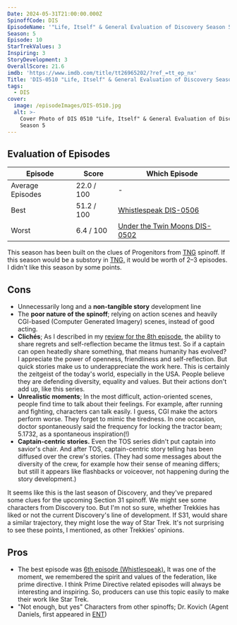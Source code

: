 ```yaml
---
Date: 2024-05-31T21:00:00.000Z
SpinoffCode: DIS
EpisodeName: '"Life, Itself" & General Evaluation of Discovery Season 5'
Season: 5
Episode: 10
StarTrekValues: 3
Inspiring: 3
StoryDevelopment: 3
OverallScore: 21.6
imdb: 'https://www.imdb.com/title/tt26965202/?ref_=tt_ep_nx'
Title: 'DIS-0510 "Life, Itself" & General Evaluation of Discovery Season 5'
tags:
  - DIS
cover:
  image: /episodeImages/DIS-0510.jpg
  alt: >-
    Cover Photo of DIS 0510 "Life, Itself" & General Evaluation of Discovery
    Season 5
---
```


## Evaluation of Episodes

| Episode          | Score      | Which Episode                                     |
| ---------------- | ---------- | ------------------------------------------------- |
| Average Episodes | 22.0 / 100 | -                                                 |
| Best             | 51.2 / 100 | [Whistlespeak DIS-0506](/review/DIS-0506)         |
| Worst            | 6.4 / 100  | [Under the Twin Moons DIS-0502](/review/DIS-0502) |

This season has been built on the clues of Progenitors from [TNG](/tags/TNG) spinoff. If this season would be a substory in [TNG,](/tags/TNG) it would be worth of 2–3 episodes. I didn't like this season by some points.

## Cons

* Unnecessarily long and a **non-tangible story** development line
* The **poor nature of the spinoff**; relying on action scenes and heavily CGI-based (Computer Generated Imagery) scenes, instead of good acting.
* **Clichés**; As I described in my [review for the 8th episode](/review/dis-0508/), the ability to share regrets and self-reflection became the litmus test. So if a captain can open heatedly share something, that means humanity has evolved? I appreciate the power of openness, friendliness and self-reflection. But quick stories make us to underappreciate the work here. This is certainly the zeitgeist of the today's world, especially in the USA. People believe they are defending diversity, equality and values. But their actions don't add up, like this series.
* **Unrealistic moments**; In the most difficult, action-oriented scenes, people find time to talk about their feelings. For example, after running and fighting, characters can talk easily. I guess, CGI make the actors perform worse. They forget to mimic the tiredness. In one occasion, doctor spontaneously said the frequency for locking the tractor beam; 5.1732, as a spontaneous inspiration(!)
* **Captain-centric stories.** Even the TOS series didn't put captain into savior's chair. And after TOS, captain-centric story telling has been diffused over the crew's stories. (They had some messages about the diversity of the crew, for example how their sense of meaning differs; but still it appears like flashbacks or voiceover, not happening during the story development.)

It seems like this is the last season of Discovery, and they've prepared some clues for the upcoming Section 31 spinoff. We might see some characters from Discovery too. But I'm not so sure, whether Trekkies has liked or not the current Discovery's line of development. If S31, would share a similar trajectory, they might lose the way of Star Trek. It's not surprising to see these points, I mentioned, as other Trekkies' opinions.

## Pros

* The best episode was [6th episode (Whistlespeak).](/review/dis-0506/) It was one of the moment, we remembered the spirit and values of the federation, like prime directive. I think Prime Directive related episodes will always be interesting and inspiring. So, producers can use this topic easily to make their work like Star Trek.
* "Not enough, but yes" Characters from other spinoffs; Dr. Kovich (Agent Daniels, first appeared in [ENT](/tags/ENT))
